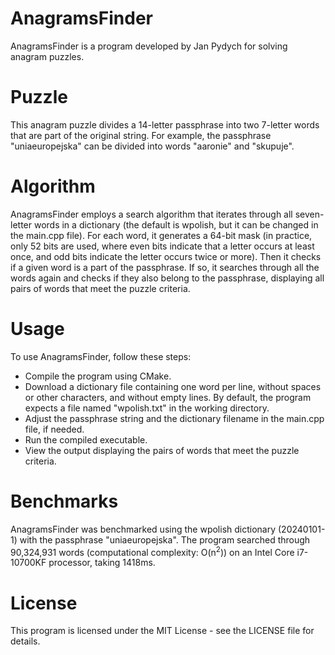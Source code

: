 # AnagramsFinder

AnagramsFinder is a program developed by Jan Pydych
for solving anagram puzzles.

# Puzzle

This anagram puzzle divides a 14-letter passphrase into two 7-letter words 
that are part of the original string.
For example, the passphrase "uniaeuropejska" can be divided into words "aaronie" and "skupuje".

# Algorithm

AnagramsFinder employs a search algorithm that iterates through all seven-letter words 
in a dictionary (the default is wpolish, but it can be changed in the main.cpp file). For each word, it 
generates a 64-bit mask (in practice, only 52 bits are used, where even bits indicate that a letter occurs 
at least once, and odd bits indicate the letter occurs twice or more). Then it checks if a given word
is a part of the passphrase. If so, it searches through all the words again and checks if they also belong
to the passphrase, displaying all pairs of words that meet the puzzle criteria.

# Usage

To use AnagramsFinder, follow these steps:

* Compile the program using CMake.
* Download a dictionary file containing one word per line, without spaces or other characters, 
  and without empty lines. By default, the program expects a file named "wpolish.txt" in the working directory.
* Adjust the passphrase string and the dictionary filename in the main.cpp file, if needed.
* Run the compiled executable.
* View the output displaying the pairs of words that meet the puzzle criteria.

# Benchmarks

AnagramsFinder was benchmarked using the wpolish dictionary (20240101-1) with the passphrase "uniaeuropejska". 
The program searched through 90,324,931 words (computational complexity: O(n<sup>2</sup>)) on an Intel Core i7-10700KF 
processor, taking 1418ms.

# License

This program is licensed under the MIT License - see the LICENSE file for details.

